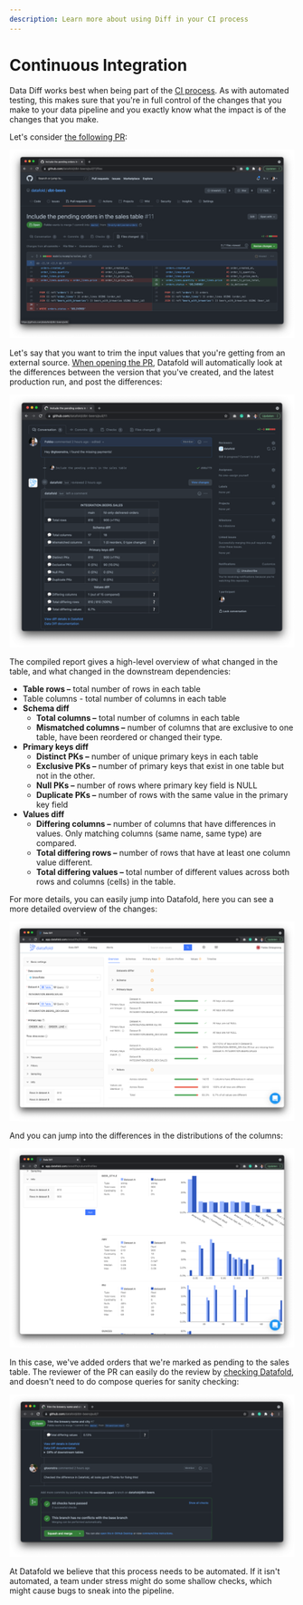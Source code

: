 ```yaml
---
description: Learn more about using Diff in your CI process
---
```


# Continuous Integration

Data Diff works best when being part of the [CI process](../../integrations/ci/). As with automated testing, this makes sure that you're in full control of the changes that you make to your data pipeline and you exactly know what the impact is of the changes that you make.

Let's consider [the following PR](https://github.com/datafold/dbt-beers/pull/11):

![](<../../.gitbook/assets/image (221).png>)

Let's say that you want to trim the input values that you're getting from an external source. [When opening the PR](https://github.com/datafold/dbt-beers/pull/11), Datafold will automatically look at the differences between the version that you've created, and the latest production run, and post the differences:

![](<../../.gitbook/assets/image (47).png>)

The compiled report gives a high-level overview of what changed in the table, and what changed in the  downstream dependencies:

* **Table rows –** total number of rows in each table
* Table columns - total number of columns in each table
* **Schema diff**
  * **Total columns –** total number of columns in each table
  * **Mismatched columns –**  number of columns that are exclusive to one table, have been reordered or changed their type.
* **Primary keys diff**
  * **Distinct PKs –** number of unique primary keys in each table
  * **Exclusive PKs –** number of primary keys that exist in one table but not in the other.
  * **Null PKs –** number of rows where primary key field is NULL
  * **Duplicate PKs –** number of rows with the same value in the primary key field
* **Values diff**
  * **Differing columns –** number of columns that have differences in values. Only matching columns (same name, same type) are compared.
  * **Total differing rows –** number of rows that have at least one column value different.
  * **Total differing values –** total number of different values across both rows and columns (cells) in the table.

For more details, you can easily jump into Datafold, here you can see a more detailed overview of the changes:

![](<../../.gitbook/assets/image (226).png>)

And you can jump into the differences in the distributions of the columns:

![](<../../.gitbook/assets/image (181).png>)



In this case, we've added orders that we're marked as pending to the sales table. The reviewer of the PR can easily do the review by [checking Datafold](diff-results.md), and doesn't need to do compose queries for sanity checking:

![](<../../.gitbook/assets/image (155).png>)

At Datafold we believe that this process needs to be automated. If it isn't automated, a team under stress might do some shallow checks, which might cause bugs to sneak into the pipeline.
